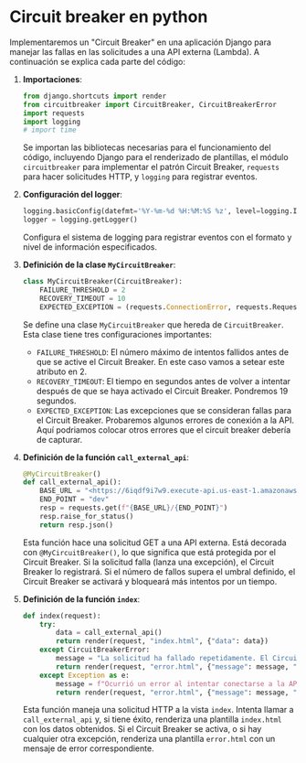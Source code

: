 # Circuit breaker en python

Implementaremos un "Circuit Breaker" en una aplicación Django para manejar las fallas en las solicitudes a una API externa (Lambda). A continuación se explica cada parte del código:

1. **Importaciones**:
    
    ```python
    from django.shortcuts import render
    from circuitbreaker import CircuitBreaker, CircuitBreakerError
    import requests
    import logging
    # import time
    
    ```
    
    Se importan las bibliotecas necesarias para el funcionamiento del código, incluyendo Django para el renderizado de plantillas, el módulo `circuitbreaker` para implementar el patrón Circuit Breaker, `requests` para hacer solicitudes HTTP, y `logging` para registrar eventos.
    
2. **Configuración del logger**:
    
    ```python
    logging.basicConfig(datefmt='%Y-%m-%d %H:%M:%S %z', level=logging.INFO)
    logger = logging.getLogger()
    
    ```
    
    Configura el sistema de logging para registrar eventos con el formato y nivel de información especificados.
    
3. **Definición de la clase `MyCircuitBreaker`**:
    
    ```python
    class MyCircuitBreaker(CircuitBreaker):
        FAILURE_THRESHOLD = 2
        RECOVERY_TIMEOUT = 10
        EXPECTED_EXCEPTION = (requests.ConnectionError, requests.RequestException, requests.Timeout)
    
    ```
    
    Se define una clase `MyCircuitBreaker` que hereda de `CircuitBreaker`. Esta clase tiene tres configuraciones importantes:
    
    - `FAILURE_THRESHOLD`: El número máximo de intentos fallidos antes de que se active el Circuit Breaker. En este caso vamos a setear este atributo en 2.
    - `RECOVERY_TIMEOUT`: El tiempo en segundos antes de volver a intentar después de que se haya activado el Circuit Breaker. Pondremos 19 segundos.
    - `EXPECTED_EXCEPTION`: Las excepciones que se consideran fallas para el Circuit Breaker. Probaremos algunos errores de conexión a la API. Aquí podriamos colocar otros errores que el circuit breaker debería de capturar.
    
4. **Definición de la función `call_external_api`**:
    
    ```python
    @MyCircuitBreaker()
    def call_external_api():
        BASE_URL = "<https://6iqdf9i7w9.execute-api.us-east-1.amazonaws.com/dev>"
        END_POINT = "dev"
        resp = requests.get(f"{BASE_URL}/{END_POINT}")
        resp.raise_for_status()
        return resp.json()
    
    ```
    
    Esta función hace una solicitud GET a una API externa. Está decorada con `@MyCircuitBreaker()`, lo que significa que está protegida por el Circuit Breaker. Si la solicitud falla (lanza una excepción), el Circuit Breaker lo registrará. Si el número de fallos supera el umbral definido, el Circuit Breaker se activará y bloqueará más intentos por un tiempo.
    
5. **Definición de la función `index`**:
    
    ```python
    def index(request):
        try:
            data = call_external_api()
            return render(request, "index.html", {"data": data})
        except CircuitBreakerError:
            message = "La solicitud ha fallado repetidamente. El Circuit Breaker se ha activado para evitar más intentos por un tiempo."
            return render(request, "error.html", {"message": message, "circuit_breaker": True}, status=503)
        except Exception as e:
            message = f"Ocurrió un error al intentar conectarse a la API: {str(e)}"
            return render(request, "error.html", {"message": message, "circuit_breaker": False}, status=503)
    
    ```
    
    Esta función maneja una solicitud HTTP a la vista `index`. Intenta llamar a `call_external_api` y, si tiene éxito, renderiza una plantilla `index.html` con los datos obtenidos. Si el Circuit Breaker se activa, o si hay cualquier otra excepción, renderiza una plantilla `error.html` con un mensaje de error correspondiente.